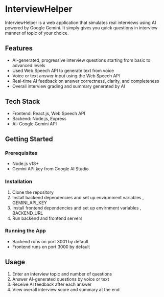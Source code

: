 # InterviewHelper

InterviewHelper is a web application that simulates real interviews using AI powered by Google Gemini. It simply gives you quick questions in interview manner of topic of your choice.

## Features

- AI-generated, progressive interview questions starting from basic to advanced levels
- Used Web Speech API to generate text from voice
- Voice or text answer input using the Web Speech API
- Real-time AI feedback on answer correctness, clarity, and completeness
- Overall interview grading and summary generated by AI

## Tech Stack

- Frontend: React.js, Web Speech API
- Backend: Node.js, Express
- AI: Google Gemini API

## Getting Started

### Prerequisites

- Node.js v18+
- Gemini API key from Google AI Studio

### Installation

1. Clone the repository
2. Install backend dependencies and set up environment variables , GEMINI_API_KEY
3. Install frontend dependencies and set up envirnment variables , BACKEND_URL
4. Run backend and frontend servers

### Running the App

- Backend runs on port 3001 by default
- Frontend runs on port 3000 by default

## Usage

1. Enter an interview topic and number of questions
2. Answer AI-generated questions by voice or text
3. Receive AI feedback after each answer
4. View overall interview score and summary at the end
